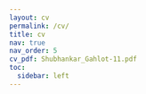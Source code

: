 ```yaml
---
layout: cv
permalink: /cv/
title: cv
nav: true
nav_order: 5
cv_pdf: Shubhankar_Gahlot-11.pdf
toc:
  sidebar: left
---
```



<!-- <embed src="https://ghltshubh.github.io/assets/pdf/Shubhankar Gahlot-11.pdf" type="application/pdf" style="width:100%; height:1000px; margin-left: auto; margin-right: auto;" frameborder="0"/> -->
